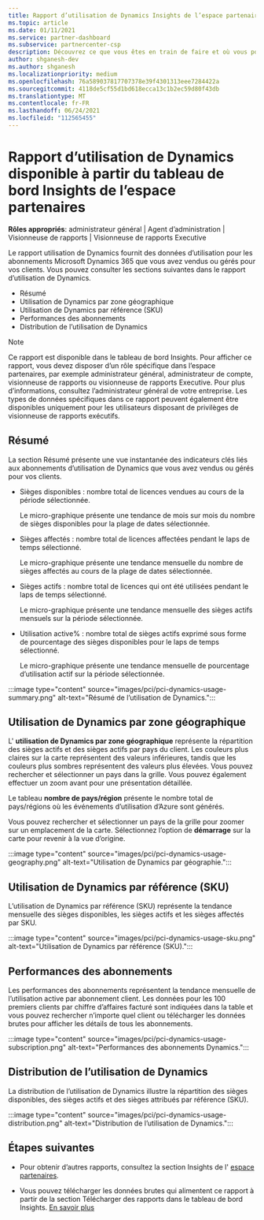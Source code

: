 ```yaml
---
title: Rapport d’utilisation de Dynamics Insights de l’espace partenaires
ms.topic: article
ms.date: 01/11/2021
ms.service: partner-dashboard
ms.subservice: partnercenter-csp
description: Découvrez ce que vous êtes en train de faire et où vous pouvez améliorer l’utilisation des abonnements Dynamics que vous vendez ou gérez pour vos clients.
author: shganesh-dev
ms.author: shganesh
ms.localizationpriority: medium
ms.openlocfilehash: 76a589037817707378e39f4301313eee7284422a
ms.sourcegitcommit: 4118de5cf55d1bd618ecca13c1b2ec59d80f43db
ms.translationtype: MT
ms.contentlocale: fr-FR
ms.lasthandoff: 06/24/2021
ms.locfileid: "112565455"
---
```

# <a name="dynamics-usage-report-available-from-the-partner-center-insights-dashboard"></a>Rapport d’utilisation de Dynamics disponible à partir du tableau de bord Insights de l’espace partenaires

**Rôles appropriés**: administrateur général | Agent d’administration | Visionneuse de rapports | Visionneuse de rapports Executive

Le rapport utilisation de Dynamics fournit des données d’utilisation pour les abonnements Microsoft Dynamics 365 que vous avez vendus ou gérés pour vos clients. Vous pouvez consulter les sections suivantes dans le rapport d’utilisation de Dynamics.

- Résumé
- Utilisation de Dynamics par zone géographique
- Utilisation de Dynamics par référence (SKU)
- Performances des abonnements
- Distribution de l’utilisation de Dynamics

 > [!NOTE]
 > Ce rapport est disponible dans le tableau de bord Insights. Pour afficher ce rapport, vous devez disposer d’un rôle spécifique dans l’espace partenaires, par exemple administrateur général, administrateur de compte, visionneuse de rapports ou visionneuse de rapports Executive. Pour plus d’informations, consultez l’administrateur général de votre entreprise. Les types de données spécifiques dans ce rapport peuvent également être disponibles uniquement pour les utilisateurs disposant de privilèges de visionneuse de rapports exécutifs.

## <a name="summary"></a>Résumé

La section Résumé présente une vue instantanée des indicateurs clés liés aux abonnements d’utilisation de Dynamics que vous avez vendus ou gérés pour vos clients.  

- Sièges disponibles : nombre total de licences vendues au cours de la période sélectionnée.

   Le micro-graphique présente une tendance de mois sur mois du nombre de sièges disponibles pour la plage de dates sélectionnée.

- Sièges affectés : nombre total de licences affectées pendant le laps de temps sélectionné.

   Le micro-graphique présente une tendance mensuelle du nombre de sièges affectés au cours de la plage de dates sélectionnée.

- Sièges actifs : nombre total de licences qui ont été utilisées pendant le laps de temps sélectionné. 

   Le micro-graphique présente une tendance mensuelle des sièges actifs mensuels sur la période sélectionnée.

- Utilisation active% : nombre total de sièges actifs exprimé sous forme de pourcentage des sièges disponibles pour le laps de temps sélectionné. 

   Le micro-graphique présente une tendance mensuelle de pourcentage d’utilisation actif sur la période sélectionnée.

:::image type="content" source="images/pci/pci-dynamics-usage-summary.png" alt-text="Résumé de l’utilisation de Dynamics.":::

## <a name="dynamics-usage-by-geography"></a>Utilisation de Dynamics par zone géographique

L' **utilisation de Dynamics par zone géographique** représente la répartition des sièges actifs et des sièges actifs par pays du client. Les couleurs plus claires sur la carte représentent des valeurs inférieures, tandis que les couleurs plus sombres représentent des valeurs plus élevées. Vous pouvez rechercher et sélectionner un pays dans la grille. Vous pouvez également effectuer un zoom avant pour une présentation détaillée.

Le tableau **nombre de pays/région** présente le nombre total de pays/régions où les événements d’utilisation d’Azure sont générés.

Vous pouvez rechercher et sélectionner un pays de la grille pour zoomer sur un emplacement de la carte. Sélectionnez l’option de **démarrage** sur la carte pour revenir à la vue d’origine.

:::image type="content" source="images/pci/pci-dynamics-usage-geography.png" alt-text="Utilisation de Dynamics par géographie.":::

## <a name="dynamics-usage-by-sku"></a>Utilisation de Dynamics par référence (SKU)

L’utilisation de Dynamics par référence (SKU) représente la tendance mensuelle des sièges disponibles, les sièges actifs et les sièges affectés par SKU.

:::image type="content" source="images/pci/pci-dynamics-usage-sku.png" alt-text="Utilisation de Dynamics par référence (SKU).":::

## <a name="subscriptions-performance"></a>Performances des abonnements

Les performances des abonnements représentent la tendance mensuelle de l’utilisation active par abonnement client. Les données pour les 100 premiers clients par chiffre d’affaires facturé sont indiquées dans la table et vous pouvez rechercher n’importe quel client ou télécharger les données brutes pour afficher les détails de tous les abonnements.

:::image type="content" source="images/pci/pci-dynamics-usage-subscription.png" alt-text="Performances des abonnements Dynamics.":::

## <a name="dynamics-usage-distribution"></a>Distribution de l’utilisation de Dynamics

La distribution de l’utilisation de Dynamics illustre la répartition des sièges disponibles, des sièges actifs et des sièges attribués par référence (SKU).

:::image type="content" source="images/pci/pci-dynamics-usage-distribution.png" alt-text="Distribution de l’utilisation de Dynamics.":::

## <a name="next-steps"></a>Étapes suivantes

- Pour obtenir d’autres rapports, consultez la section Insights de l' [espace partenaires](partner-center-insights.md).

- Vous pouvez télécharger les données brutes qui alimentent ce rapport à partir de la section Télécharger des rapports dans le tableau de bord Insights. [En savoir plus](pci-download-reports.md) 
